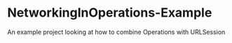 # NetworkingInOperations-Example
An example project looking at how to combine Operations with URLSession
